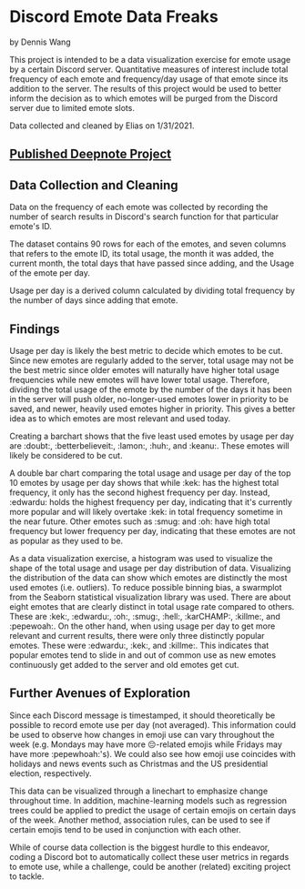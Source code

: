 # Discord Emote Data Freaks
by Dennis Wang

This project is intended to be a data visualization exercise for emote usage by a certain Discord server. Quantitative measures of interest include total frequency of each emote and frequency/day usage of that emote since its addition to the server. The results of this project would be used to better inform the decision as to which emotes will be purged from the Discord server due to limited emote slots.

Data collected and cleaned by Elias on 1/31/2021.

## [Published Deepnote Project](https://deepnote.com/publish/f3f0cdc0-9d67-4ea8-b8bf-c520b1e27f8e)

## Data Collection and Cleaning
Data on the frequency of each emote was collected by recording the number of search results in Discord's search function for that particular emote's ID.

The dataset contains 90 rows for each of the emotes, and seven columns that refers to the emote ID, its total usage, the month it was added, the current month, the total days that have passed since adding, and the Usage of the emote per day.

Usage per day is a derived column calculated by dividing total frequency by the number of days since adding that emote.

## Findings
Usage per day is likely the best metric to decide which emotes to be cut. Since new emotes are regularly added to the server, total usage may not be the best metric since older emotes will naturally have higher total usage frequencies while new emotes will have lower total usage. Therefore, dividing the total usage of the emote by the number of the days it has been in the server will push older, no-longer-used emotes lower in priority to be saved, and newer, heavily used emotes higher in priority. This gives a better idea as to which emotes are most relevant and used today. 

Creating a barchart shows that the five least used emotes by usage per day are :doubt:, :betterbelieveit:, :lamon:, :huh:, and :keanu:. These emotes will likely be considered to be cut. 

A double bar chart comparing the total usage and usage per day of the top 10 emotes by usage per day shows that while :kek: has the highest total frequency, it only has the second highest frequency per day. Instead, :edwardu: holds the highest frequency per day, indicating that it's currently more popular and will likely overtake :kek: in total frequency sometime in the near future. Other emotes such as :smug: and :oh: have high total frequency but lower frequency per day, indicating that these emotes are not as popular as they used to be.

As a data visualization exercise, a histogram was used to visualize the shape of the total usage and usage per day distribution of data. Visualizing the distribution of the data can show which emotes are distinctly the most used emotes (i.e. outliers). To reduce possible binning bias, a swarmplot from the Seaborn statistical visualization library was used. There are about eight emotes that are clearly distinct in total usage rate compared to others. These are :kek:, :edwardu:, :oh:, :smug:, :hell:, :karCHAMP:, :killme:, and :pepewoah:. On the other hand, when using usage per day to get more relevant and current results, there were only three distinctly popular emotes. These were :edwardu:, :kek:, and :killme:. This indicates that popular emotes tend to slide in and out of common use as new emotes continuously get added to the server and old emotes get cut.

## Further Avenues of Exploration
Since each Discord message is timestamped, it should theoretically be possible to record emote use per day (not averaged). This information could be used to observe how changes in emoji use can vary throughout the week (e.g. Mondays may have more :pensive:-related emojis while Fridays may have more :pepewhoah:'s). We could also see how emoji use coincides with holidays and news events such as Christmas and the US presidential election, respectively.

This data can be visualized through a linechart to emphasize change throughout time. In addition, machine-learning models such as regression trees could be applied to predict the usage of certain emojis on certain days of the week. Another method, association rules, can be used to see if certain emojis tend to be used in conjunction with each other.

While of course data collection is the biggest hurdle to this endeavor, coding a Discord bot to automatically collect these user metrics in regards to emote use, while a challenge, could be another (related) exciting project to tackle.


